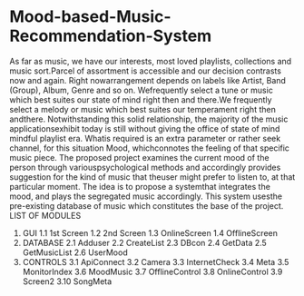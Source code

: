 # Mood-based-Music-Recommendation-System
As far as music, we have our interests, most loved playlists, collections and music sort.Parcel of assortment is accessible and our decision contrasts now and again. Right nowarrangement depends on labels like Artist, Band (Group), Album, Genre and so on. Wefrequently select a tune or music which best suites our state of mind right then and there.We frequently select a melody or music which best suites our temperament right then andthere. Notwithstanding this solid relationship, the majority of the music applicationsexhibit today is still without giving the office of state of mind mindful playlist era. Whatis required is an extra parameter or rather seek channel, for this situation Mood, whichconnotes the feeling of that specific music piece. The proposed project examines the current mood of the person through variouspsychological methods and accordingly provides suggestion for the kind of music that theuser might prefer to listen to, at that particular moment. The idea is to propose a systemthat integrates the mood, and plays the segregated music accordingly. This system usesthe pre-existing database of music which constitutes the base of the project.
LIST OF MODULES 
1. GUI 
1.1 1st Screen 
1.2 2nd Screen 
1.3 OnlineScreen 
1.4 OfflineScreen 
2. DATABASE 
2.1 Adduser 
2.2 CreateList 
2.3 DBcon 
2.4 GetData 
2.5 GetMusicList 
2.6 UserMood 
3. CONTROLS 
3.1 ApiConnect 
3.2 Camera 
3.3 InternetCheck 
3.4 Meta 
3.5 MonitorIndex 
3.6 MoodMusic 
3.7 OfflineControl 
3.8 OnlineControl 
3.9 Screen2 
3.10 SongMeta
